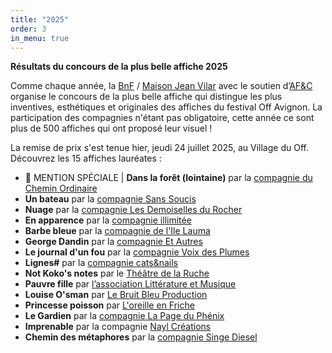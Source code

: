 ```yaml
---
title: "2025"
order: 3
in_menu: true
---
```

**Résultats du concours de la plus belle affiche 2025**

Comme chaque année, la [BnF](https://bnf.fr) / [Maison Jean Vilar](https://maisonjeanvilar.org/) avec le soutien d’[AF&C](https://www.festivaloffavignon.com/page/presentation-afc) organise le concours de la plus belle affiche qui distingue les plus inventives,  esthétiques et originales des affiches du festival Off Avignon. La participation des compagnies n'étant pas obligatoire, cette année ce sont plus de 500 affiches qui ont proposé leur visuel ! 

La remise de prix s'est tenue hier, jeudi 24 juillet 2025, au Village du Off. Découvrez les 15 affiches lauréates :
- 🥇 MENTION SPÉCIALE | **Dans la forêt (lointaine)** par la [compagnie du Chemin Ordinaire](https://www.pony-production.com/dans-la-foret-lointaine)
- **Un bateau** par la [compagnie Sans Soucis](https://compagniesanssoucis.com/bateau.php)
- **Nuage** par la [compagnie Les Demoiselles du Rocher](https://www.lesdemoisellesdurocher.com/cretion-jeune-public)
- **En apparence** par la [compagnie illimitée](https://www.compagnie-illimitee.fr/spectacles/en-apparence)
- **Barbe bleue** par la [compagnie de l'Ile Lauma](https://ilelauma.com/new/pieces/barbe-bleue-dapres-amelie-nothomb/)
- **George Dandin** par la [compagnie Et Autres](https://www.festivaloffavignon.com/spectacles/7037-george-dandin)
- **Le journal d'un fou** par la [compagnie Voix des Plumes](https://www.voixdesplumes.com/le-journal-d-un-fou)
- **Lignes\#** par la [compagnie cats&nails](https://catsandsnails.fr/creations/lignes/)
- **Not Koko's notes** par le [Théâtre de la Ruche](https://www.theatredelaruche.fr/not-koko-s-notes.html)
- **Pauvre fille** par [l’association Littérature et Musique](https://www.festivaloffavignon.com/spectacles/7072-pauvre-fille)
- **Louise O'sman** par [Le Bruit Bleu Production](http://louiseosman.com/)
- **Princesse poisson** par [L'oreille en Friche](https://loreilleenfriche.fr/projets/princesse-poison/)
- **Le Gardien** par la [compagnie La Page du Phénix](https://theatrehumanum.fr/programme/2025/le-gardien/)
- **Imprenable** par la compagnie [Nayl Créations](https://www.naylcreations.com/vauban)
- **Chemin des métaphores** par la [compagnie Singe Diesel](https://singediesel.org/spectacles/chemin-des-metaphores) 